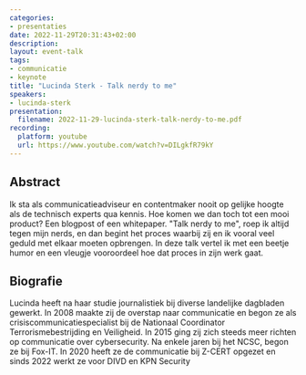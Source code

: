 ```yaml
---
categories:
- presentaties
date: 2022-11-29T20:31:43+02:00
description:
layout: event-talk
tags:
- communicatie
- keynote
title: "Lucinda Sterk - Talk nerdy to me"
speakers:
- lucinda-sterk
presentation:
  filename: 2022-11-29-lucinda-sterk-talk-nerdy-to-me.pdf
recording:
  platform: youtube
  url: https://www.youtube.com/watch?v=DILgkfR79kY
---
```


## Abstract

Ik sta als communicatieadviseur en contentmaker nooit op gelijke hoogte als de technisch experts qua kennis. Hoe komen we dan toch tot een mooi product? Een blogpost of een whitepaper. "Talk nerdy to me", roep ik altijd tegen mijn nerds, en dan begint het proces waarbij zij en ik vooral veel geduld met elkaar moeten opbrengen. In deze talk vertel ik met een beetje humor en een vleugje vooroordeel hoe dat proces in zijn werk gaat.

## Biografie

Lucinda heeft na haar studie journalistiek bij diverse landelijke dagbladen gewerkt. In 2008 maakte zij de overstap naar communicatie en begon ze als crisiscommunicatiespecialist bij de Nationaal Coordinator Terrorismebestrijding en Veiligheid. In 2015 ging zij zich steeds meer richten op communicatie over cybersecurity. Na enkele jaren bij het NCSC, begon ze bij Fox-IT. In 2020 heeft ze de communicatie bij Z-CERT opgezet en sinds 2022 werkt ze voor DIVD en KPN Security
